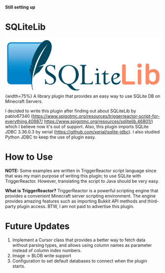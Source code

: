 **Still setting up**

# SQLiteLib
![logo](images/sqlitelib_logo.png "SQLiteLib Logo"){width=75%}
A library plugin that provides an easy way to use SQLite DB on Minecraft Servers.

I decided to write this plugin after finding out about SQLiteLib by pablo67340 (https://www.spigotmc.org/resources/triggerreactor-script-for-everything.40987/ https://www.spigotmc.org/resources/sqlitelib.46801/) which I believe now it's out of support. Also, this plugin imports SQLite JDBC 3.36.0.3 by xerial (https://github.com/xerial/sqlite-jdbc). I also studied Python JDBC to keep the use of plugin easy.

# How to Use
**NOTE:** Some examples are written in TriggerReactor script language since that was my main purpose of writing this plugin; to use SQLite with TriggerReactor. However, translating the script to Java should be very easy.

**What is TriggerReactor?** TriggerReactor is a powerful scripting engine that provides a convenient Minecraft server scripting environment. The engine provides amazing features such as importing Bukkit API methods and third-party plugin access. BTW, I am not paid to advertise this plugin.

# Future Updates
1. Implement a Cursor class that provides a better way to fetch data without parsing types, and allows using column names as parameter instead of column index numbers.
2. Image -> BLOB write support
3. Configuration to set default databases to connect when the plugin starts.
